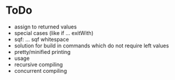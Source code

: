 # ToDo

* assign to returned values
* special cases (like if ... exitWith)
* sqf: ... sqf whitespace
* solution for build in commands which do not require left values
* pretty/minified printing
* usage
* recursive compiling
* concurrent compiling

